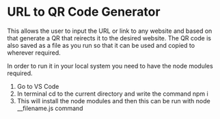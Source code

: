 # URL to QR Code Generator
This allows the user to input the URL or link to any website and based on that generate a QR that reirects it to the desired website. The QR code is also saved as a file as you run so that it can be used and copied to wherever required.

In order to run it in your local system you need to have the node modules required.
1) Go to VS Code
2) In terminal cd to the current directory and write the command
   npm i
3) This will install the node modules and then this can be run with node __filename.js command
